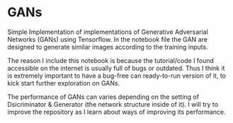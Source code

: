 # GANs

Simple Implementation of implementations of Generative Adversarial Networks (GANs) using Tensorflow. In the notebook file the GAN are designed to generate similar images according to the training inputs. 

The reason I include this notebook is because the tutorial/code I found accessible on the internet is usually full of bugs or outdated. Thus I think it is extremely important to have a bug-free can ready-to-run version of it, to kick start further exploration on GANs.

The performance of GANs can varies depending on the setting of Dsicriminator & Generator (the network structure inside of it). I will try to improve the repository as I learn about ways of improving its performance.
